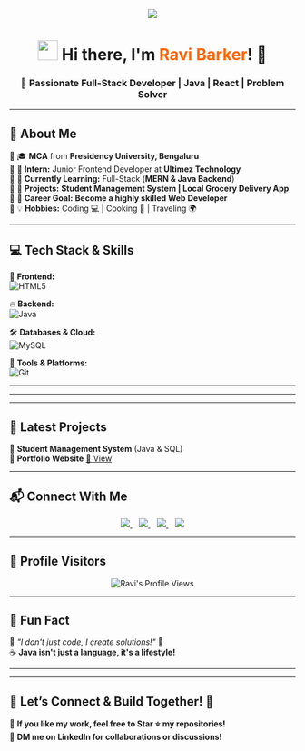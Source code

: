 <!-- WELCOME BANNER -->
<p align="center">
  <img src="https://readme-typing-svg.herokuapp.com?color=F79A3E&size=25&center=true&vCenter=true&width=600&lines=Welcome+to+My+GitHub+Profile!;Full-Stack+Developer+%7C+Java+%7C+React;Building+Innovative+Tech+Projects;Always+Learning+New+Technologies!+🚀" />
</p>

<h1 align="center">
  <img src="https://media.giphy.com/media/hvRJCLFzcasrR4ia7z/giphy.gif" width="35">
  Hi there, I'm <span style="color:#ff6600;">Ravi Barker</span>! 👋
</h1>
<h3 align="center">🚀 Passionate Full-Stack Developer | Java | React | Problem Solver</h3>

---

## 🚀 **About Me**
🔹 🎓 **MCA** from **Presidency University, Bengaluru**  
🔹 💼 **Intern:** Junior Frontend Developer at **Ultimez Technology**  
🔹 🌱 **Currently Learning:** Full-Stack (**MERN & Java Backend**)  
🔹 🔭 **Projects:** **Student Management System | Local Grocery Delivery App**  
🔹 🚀 **Career Goal:** **Become a highly skilled Web Developer**  
🔹 💡 **Hobbies:** Coding 💻 | Cooking 🍳 | Traveling 🌍  

---

## 💻 **Tech Stack & Skills**
🎨 **Frontend:**  
![HTML5](https://skillicons.dev/icons?i=html,css,js,tailwind,bootstrap)  

🔥 **Backend:**  
![Java](https://skillicons.dev/icons?i=java,php)  

🛠️ **Databases & Cloud:**  
![MySQL](https://skillicons.dev/icons?i=mysql)  

🔧 **Tools & Platforms:**  
![Git](https://skillicons.dev/icons?i=github,figma,vscode,linux)  

---



---



---

## 🎯 **Latest Projects**
🚀 **Student Management System** (Java & SQL)  
🚀 **Portfolio Website** [🔗 View](https://ravib45-portfolio.vercel.app/)  

---

## 📬 **Connect With Me**
<p align="center">
  <a href="https://linkedin.com/in/ravibarker/" target="_blank">
    <img src="https://img.shields.io/badge/LinkedIn-%230077B5.svg?&style=for-the-badge&logo=linkedin&logoColor=white" />
  </a>&nbsp;&nbsp;
  
  <a href="mailto:ravibarker45@gmail.com" target="_blank">
    <img src="https://img.shields.io/badge/Email-D14836?style=for-the-badge&logo=gmail&logoColor=white" />
  </a>&nbsp;&nbsp;

  <a href="https://github.com/Ravib45" target="_blank">
    <img src="https://img.shields.io/badge/GitHub-181717?style=for-the-badge&logo=github&logoColor=white" />
  </a>&nbsp;&nbsp;

  <a href="https://ravib45.github.io/Ravib_profile/" target="_blank">
    <img src="https://img.shields.io/badge/Portfolio-4285F4?style=for-the-badge&logo=google-chrome&logoColor=white" />
  </a>
</p>

---

## 📢 **Profile Visitors**
<p align="center">
  <img src="https://komarev.com/ghpvc/?username=Ravib45&label=Visitors&color=0e75b6&style=flat" alt="Ravi's Profile Views" />
</p>

---

## 🎵 **Fun Fact**  
🎸 *"I don't just code, I create solutions!"* 🚀  
☕ **Java isn't just a language, it's a lifestyle!**  

---


---

## 🎯 **Let’s Connect & Build Together! 🚀**
🚀 **If you like my work, feel free to Star ⭐ my repositories!**  
📩 **DM me on LinkedIn for collaborations or discussions!**  
